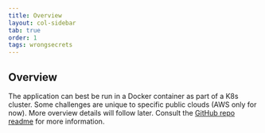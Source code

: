 ```yaml
---
title: Overview
layout: col-sidebar
tab: true
order: 1
tags: wrongsecrets
---
```


## Overview

The application can best be run in a Docker container as part of a K8s cluster. Some challenges are unique to specific public clouds (AWS only for now). More overview details will follow later. Consult the [GitHub repo readme](https://github.com/commjoen/wrongsecrets) for more information.
